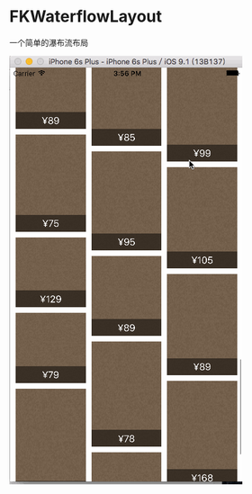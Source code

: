 # FKWaterflowLayout

一个简单的瀑布流布局


![](https://github.com/QQ920924960/FKWaterflowLayout/blob/master/Screenshots/waterflow.gif)
